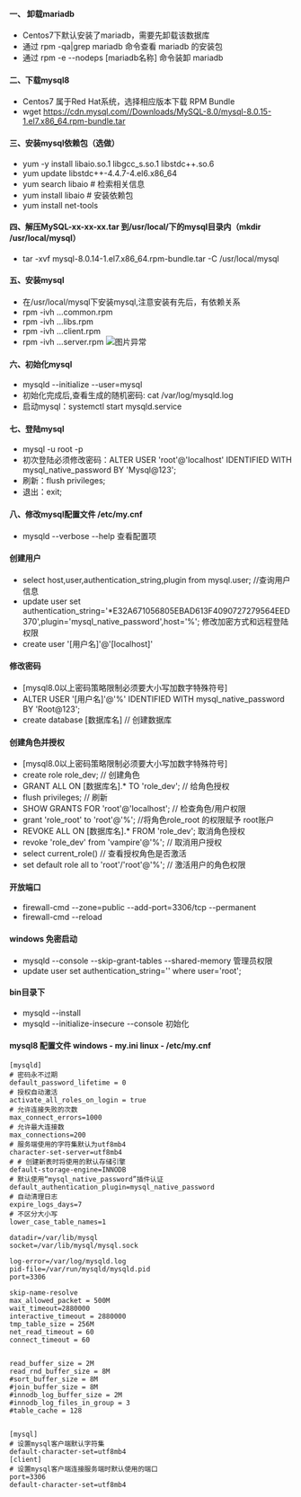 
####  一、 卸载mariadb
-   Centos7下默认安装了mariadb，需要先卸载该数据库
-   通过 rpm -qa|grep mariadb 命令查看 mariadb 的安装包
-   通过 rpm -e  --nodeps [mariadb名称] 命令装卸 mariadb

####  二、下载mysql8
-   Centos7 属于Red Hat系统，选择相应版本下载 RPM Bundle
-   wget https://cdn.mysql.com//Downloads/MySQL-8.0/mysql-8.0.15-1.el7.x86_64.rpm-bundle.tar

####  三、安装mysql依赖包（选做）
-   yum -y install libaio.so.1 libgcc_s.so.1 libstdc++.so.6
-   yum update libstdc++-4.4.7-4.el6.x86_64
-   yum search libaio # 检索相关信息
-   yum install libaio # 安装依赖包
-   yum install net-tools

####  四、解压MySQL-xx-xx-xx.tar 到/usr/local/下的mysql目录内（mkdir /usr/local/mysql）
-   tar -xvf mysql-8.0.14-1.el7.x86_64.rpm-bundle.tar -C /usr/local/mysql

####  五、安装mysql
-   在/usr/local/mysql下安装mysql,注意安装有先后，有依赖关系
-   rpm -ivh …common.rpm
-   rpm -ivh …libs.rpm
-   rpm -ivh …client.rpm
-   rpm -ivh …server.rpm
![图片异常](https://img-blog.csdn.net/20180531135622183?watermark/2/text/aHR0cHM6Ly9ibG9nLmNzZG4ubmV0L3dqeF9qYXNpbg==/font/5a6L5L2T/fontsize/400/fill/I0JBQkFCMA==/dissolve/70)

####  六、初始化mysql
-   mysqld --initialize --user=mysql
-   初始化完成后,查看生成的随机密码: cat /var/log/mysqld.log
-   启动mysql：systemctl start mysqld.service

####  七、登陆mysql
-   mysql -u root -p
-   初次登陆必须修改密码：ALTER USER 'root'@'localhost' IDENTIFIED WITH mysql_native_password BY 'Mysql@123';
-   刷新：flush privileges;    
-   退出：exit;

####  八、修改mysql配置文件 /etc/my.cnf
-   mysqld --verbose --help   查看配置项

####  创建用户
-   select host,user,authentication_string,plugin from mysql.user;  //查询用户信息
-   update user set authentication_string='*E32A671056805EBAD613F4090727279564EED370',plugin='mysql_native_password',host='%';  修改加密方式和远程登陆权限
-   create user '[用户名]'@'[localhost]'

#### 修改密码
-  [mysql8.0以上密码策略限制必须要大小写加数字特殊符号]  
-  ALTER USER '[用户名]'@'%' IDENTIFIED WITH mysql_native_password BY 'Root@123';
-  create database [数据库名]  // 创建数据库


#### 创建角色并授权
-  [mysql8.0以上密码策略限制必须要大小写加数字特殊符号]  
-  create role role_dev;   // 创建角色
-  GRANT ALL ON [数据库名].* TO 'role_dev';   // 给角色授权
-  flush privileges;    // 刷新
-  SHOW GRANTS FOR 'root'@'localhost';  // 检查角色/用户权限  
-  grant 'role_root' to 'root'@'%';   //将角色role_root 的权限赋予 root账户
-  REVOKE ALL ON [数据库名].* FROM 'role_dev';    取消角色授权
-  revoke 'role_dev' from 'vampire'@'%';       // 取消用户授权
-  select current_role()    // 查看授权角色是否激活
-  set default role all to 'root'/'root'@'%';         // 激活用户的角色权限


####  开放端口
-   firewall-cmd --zone=public --add-port=3306/tcp --permanent
-   firewall-cmd --reload

####  windows 免密启动
-   mysqld --console --skip-grant-tables --shared-memory   管理员权限
-   update user set authentication_string='' where user='root';

####  bin目录下
-   mysqld --install
-   mysqld --initialize-insecure --console    初始化


####  mysql8  配置文件  windows - my.ini   linux - /etc/my.cnf
```text
[mysqld]
# 密码永不过期
default_password_lifetime = 0
# 授权自动激活
activate_all_roles_on_login = true
# 允许连接失败的次数
max_connect_errors=1000
# 允许最大连接数
max_connections=200
# 服务端使用的字符集默认为utf8mb4
character-set-server=utf8mb4
# # 创建新表时将使用的默认存储引擎
default-storage-engine=INNODB
# 默认使用“mysql_native_password”插件认证
default_authentication_plugin=mysql_native_password
# 自动清理日志
expire_logs_days=7
# 不区分大小写
lower_case_table_names=1

datadir=/var/lib/mysql
socket=/var/lib/mysql/mysql.sock

log-error=/var/log/mysqld.log
pid-file=/var/run/mysqld/mysqld.pid
port=3306

skip-name-resolve
max_allowed_packet = 500M
wait_timeout=2880000
interactive_timeout = 2880000
tmp_table_size = 256M
net_read_timeout = 60
connect_timeout = 60


read_buffer_size = 2M
read_rnd_buffer_size = 8M
#sort_buffer_size = 8M
#join_buffer_size = 8M
#innodb_log_buffer_size = 2M
#innodb_log_files_in_group = 3
#table_cache = 128


[mysql]
# 设置mysql客户端默认字符集
default-character-set=utf8mb4
[client]
# 设置mysql客户端连接服务端时默认使用的端口
port=3306
default-character-set=utf8mb4

```




